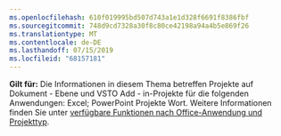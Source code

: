 ```yaml
---
ms.openlocfilehash: 610f019995bd507d743a1e1d328f6691f8386fbf
ms.sourcegitcommit: 748d9cd7328a30f8c80ce42198a94a4b5e869f26
ms.translationtype: MT
ms.contentlocale: de-DE
ms.lasthandoff: 07/15/2019
ms.locfileid: "68157181"
---
```

  **Gilt für:** Die Informationen in diesem Thema betreffen Projekte auf Dokument \- Ebene und VSTO Add \- in-Projekte für die folgenden Anwendungen: Excel; PowerPoint Projekte Wort. Weitere Informationen finden Sie unter [verfügbare Funktionen nach Office-Anwendung und Projekttyp](../../vsto/features-available-by-office-application-and-project-type.md).
